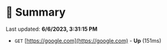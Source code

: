 # 📖 Summary
Last updated: **6/6/2023, 3:31:15 PM**

- `GET` [https://google.com](https://google.com) - **Up** (151ms)
